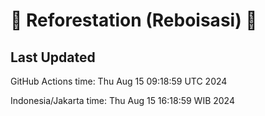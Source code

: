 
# 🌳 Reforestation (Reboisasi) 🌲

## Last Updated

GitHub Actions time: Thu Aug 15 09:18:59 UTC 2024

Indonesia/Jakarta time: Thu Aug 15 16:18:59 WIB 2024
